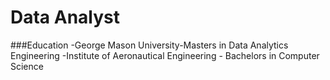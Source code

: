 # Data Analyst

###Education
-George Mason University-Masters in Data Analytics Engineering
-Institute of Aeronautical Engineering - Bachelors in Computer Science
